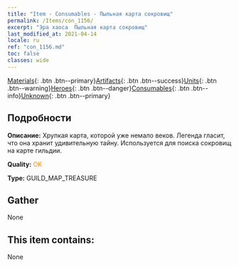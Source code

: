 ```yaml
---
title: "Item - Consumables - Пыльная карта сокровищ"
permalink: /Items/con_1156/
excerpt: "Эра хаоса  Пыльная карта сокровищ"
last_modified_at: 2021-04-14
locale: ru
ref: "con_1156.md"
toc: false
classes: wide
---
```

 [Materials](/ru/Items/){: .btn .btn--primary}[Artifacts](/ru/Items/Artifacts/){: .btn .btn--success}[Units](/ru/Items/Units/){: .btn .btn--warning}[Heroes](/ru/Items/Heroes/){: .btn .btn--danger}[Consumables](/ru/Items/Consumables/){: .btn .btn--info}[Unknown](/ru/Items/Unknown/){: .btn .btn--primary}

## Подробности
 **Описание:** Хрупкая карта, которой уже немало веков. Легенда гласит, что она хранит удивительную тайну. Используется для поиска сокровищ на карте гильдии.

 **Quality:** <span style="color: #FF8C00">OK</span>

 **Type:** GUILD_MAP_TREASURE

## Gather

  None

## This item contains:

  None

